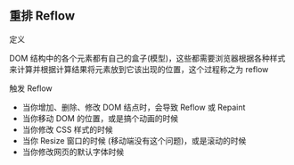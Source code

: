 ## 重排 Reflow

定义

DOM 结构中的各个元素都有自己的盒子(模型)，这些都需要浏览器根据各种样式来计算并根据计算结果将元素放到它该出现的位置，这个过程称之为 reflow

触发 Reflow 

* 当你增加、删除、修改 DOM 结点时，会导致 Reflow 或 Repaint
* 当你移动 DOM 的位置，或是搞个动画的时候
* 当你修改 CSS 样式的时候
* 当你 Resize 窗口的时候 (移动端没有这个问题)，或是滚动的时候
* 当你修改网页的默认字体时候 